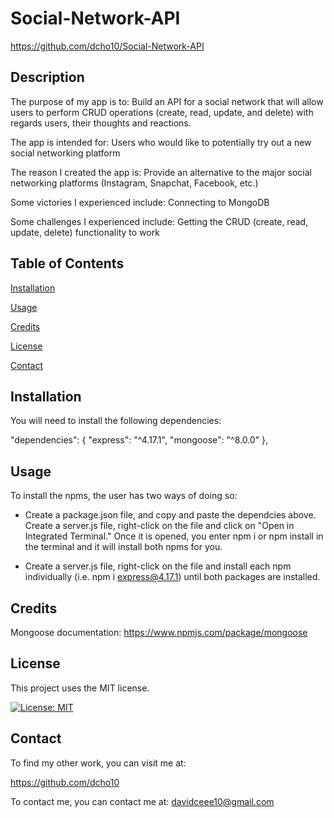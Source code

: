# Social-Network-API

https://github.com/dcho10/Social-Network-API

## Description

  
The purpose of my app is to: Build an API for a social network that will allow users to perform CRUD operations (create, read, update, and delete) with regards users, their thoughts and reactions.
  
The app is intended for: Users who would like to potentially try out a new social networking platform
  
The reason I created the app is: Provide an alternative to the major social networking platforms (Instagram, Snapchat, Facebook, etc.)
  
Some victories I experienced include: Connecting to MongoDB
  
Some challenges I experienced include: Getting the CRUD (create, read, update, delete) functionality to work
  
## Table of Contents

  [Installation](#installation)
  
  [Usage](#usage)

  [Credits](#credits)

  [License](#license)

  [Contact](#contact)
    
## Installation

  You will need to install the following dependencies:

  "dependencies": {
    "express": "^4.17.1",
    "mongoose": "^8.0.0"
    },

## Usage

  To install the npms, the user has two ways of doing so:

  * Create a package.json file, and copy and paste the dependcies above. Create a server.js file, right-click on the file and click on "Open in Integrated Terminal." Once it is opened, you enter npm i or npm install in the terminal and it will install both npms for you.

  * Create a server.js file, right-click on the file and install each npm individually (i.e. npm i express@4.17.1) until both packages are installed.

## Credits

  Mongoose documentation: https://www.npmjs.com/package/mongoose

## License

This project uses the MIT license.

[![License: MIT](https://img.shields.io/badge/License-MIT-blue.svg)](https://opensource.org/licenses/MIT)

## Contact

To find my other work, you can visit me at:

https://github.com/dcho10

To contact me, you can contact me at: davidceee10@gmail.com
